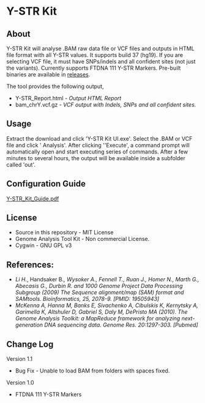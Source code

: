 # Y-STR Kit 

## About
Y-STR Kit will analyse .BAM raw data file or VCF files and outputs in HTML file format with all Y-STR values. It supports build 37 (hg19). If you are selecting VCF file, it must have SNPs/indels and all confident sites (not just the variants). Currently supports FTDNA 111 Y-STR Markers. Pre-built binaries are available in [releases](https://github.com/fiidau/Y-STR_Kit/releases/latest).

The tool provides the following output,
- Y-STR_Report.html - *Output HTML Report*
- bam_chrY.vcf.gz - *VCF output with Indels, SNPs and all confident sites.*

## Usage
Extract the download and click 'Y-STR Kit UI.exe'. Select the .BAM or VCF file and click ' Analysis'. After clicking ''Execute', a command prompt will automatically open and start executing series of commands. After a few minutes to several hours, the output will be available inside a subfolder called 'out'.

## Configuration Guide
[Y-STR_Kit_Guide.pdf](Y-STR_Kit_Guide.pdf)

## License
- Source in this repository - MIT License
- Genome Analysis Tool Kit -  Non commercial License.
- Cygwin - GNU GPL v3 

## References:

- *Li H.*, Handsaker B.*, Wysoker A., Fennell T., Ruan J., Homer N., Marth G., Abecasis G., Durbin R. and 1000 Genome Project Data Processing Subgroup (2009) The Sequence alignment/map (SAM) format and SAMtools. Bioinformatics, 25, 2078-9. [PMID: 19505943]*
- *McKenna A, Hanna M, Banks E, Sivachenko A, Cibulskis K, Kernytsky A, Garimella K, Altshuler D, Gabriel S, Daly M, DePristo MA (2010). The Genome Analysis Toolkit: a MapReduce framework for analyzing next-generation DNA sequencing data. Genome Res. 20:1297-303. [Pubmed]*

## Change Log 
Version 1.1
- Bug Fix - Unable to load BAM from folders with spaces fixed.

Version 1.0
- FTDNA 111 Y-STR Markers
